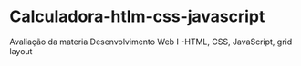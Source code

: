# Calculadora-htlm-css-javascript
Avaliação da materia Desenvolvimento Web I -HTML, CSS, JavaScript, grid layout
